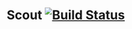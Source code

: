 # Scout [![Build Status](https://travis-ci.org/project-regista/scout.svg?branch=master)](https://travis-ci.org/project-regista/scout)
